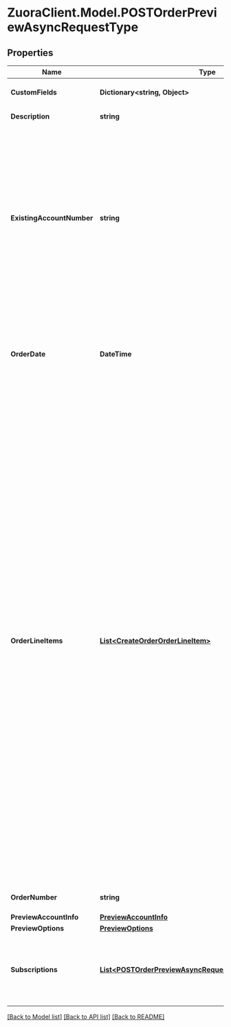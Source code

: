 # ZuoraClient.Model.POSTOrderPreviewAsyncRequestType

## Properties

Name | Type | Description | Notes
------------ | ------------- | ------------- | -------------
**CustomFields** | **Dictionary&lt;string, Object&gt;** | Container for custom fields of an Order object.  | [optional] 
**Description** | **string** | A description of the order. | [optional] 
**ExistingAccountNumber** | **string** | The account number that this order will be created under. It can be either the accountNumber or the account info. It will return an error if both are specified. Note that invoice owner account of the subscriptions included in this order should be the same with the account of the order.  | [optional] 
**OrderDate** | **DateTime** | The date when the order is signed. All of the order actions under this order will use this order date as the contract effective date. | 
**OrderLineItems** | [**List&lt;CreateOrderOrderLineItem&gt;**](CreateOrderOrderLineItem.md) | [Order Line Items](https://knowledgecenter.zuora.com/Billing/Subscriptions/Orders/Order_Line_Items/AA_Overview_of_Order_Line_Items) are non subscription based items created by an Order, representing transactional charges such as one-time fees, physical goods, or professional service charges that are not sold as subscription services.   With the Order Line Items feature enabled, you can now launch non-subscription and unified monetization business models in Zuora, in addition to subscription business models.   **Note:** The [Order Line Items](https://knowledgecenter.zuora.com/Billing/Subscriptions/Orders/Order_Line_Items/AA_Overview_of_Order_Line_Items) feature is now generally available to all Zuora customers. You need to enable the [Orders](https://knowledgecenter.zuora.com/BC_Subscription_Management/Orders/AA_Overview_of_Orders#Orders) feature to access the [Order Line Items](https://knowledgecenter.zuora.com/Billing/Subscriptions/Orders/Order_Line_Items/AA_Overview_of_Order_Line_Items) feature. As of Zuora Billing Release 313 (November 2021), new customers who onboard on [Orders](https://knowledgecenter.zuora.com/Billing/Subscriptions/Orders/AA_Overview_of_Orders) will have the [Order Line Items](https://knowledgecenter.zuora.com/Billing/Subscriptions/Orders/Order_Line_Items) feature enabled by default.         | [optional] 
**OrderNumber** | **string** | The order number of this order. | [optional] 
**PreviewAccountInfo** | [**PreviewAccountInfo**](PreviewAccountInfo.md) |  | [optional] 
**PreviewOptions** | [**PreviewOptions**](PreviewOptions.md) |  | 
**Subscriptions** | [**List&lt;POSTOrderPreviewAsyncRequestTypeSubscriptionsInner&gt;**](POSTOrderPreviewAsyncRequestTypeSubscriptionsInner.md) | Each item includes a set of order actions, which will be applied to the same base subscription. | [optional] 

[[Back to Model list]](../README.md#documentation-for-models) [[Back to API list]](../README.md#documentation-for-api-endpoints) [[Back to README]](../README.md)

